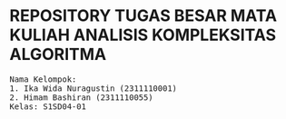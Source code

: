 # REPOSITORY TUGAS BESAR MATA KULIAH ANALISIS KOMPLEKSITAS ALGORITMA

<pre>
Nama Kelompok:
1. Ika Wida Nuragustin (2311110001)
2. Himam Bashiran (2311110055)
Kelas: S1SD04-01
</pre>
